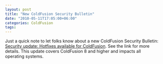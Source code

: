 ```yaml
---
layout: post
title: "New ColdFusion Security Bulletin"
date: "2010-05-11T17:05:00+06:00"
categories: ColdFusion 
tags: 
---
```


Just a quick note to let folks know about a new ColdFusion Security Bulletin: <a href="http://www.adobe.com/support/security/bulletins/apsb10-11.html">Security update: Hotfixes available for ColdFusion</a>. See the link for more details. This update covers ColdFusion 8 and higher and impacts all operating systems.